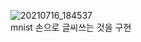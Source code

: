![20210716_184537](https://user-images.githubusercontent.com/83809360/125928294-2f4e6a38-a2ac-45ef-b4a3-410127ca05a7.png)
<br> mnist 손으로 글씨쓰는 것을 구현
